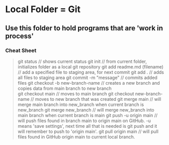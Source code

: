 # Local Folder = Git
## Use this folder to hold programs that are 'work in process'

### Cheat Sheet
> git status // shows current status
> git init // from current folder, initializes folder as a local git repository
> git add readme.md (filename) // add a specified file to staging area, for next commit
> git add . // adds all files to staging area
git commit -m "message" // commits added files
git checkout -b new-branch-name // creates a new branch and copies data from main branch to new branch  
git checkout main // moves to main branch
git checkout new-branch-name // moves to new branch that was created
git merge main // will merge main branch into new_branch when current branch is new_branch
git merge new_branch // will merge new_branch into main branch when current branch is main
git push -u origin main // will push files found in branch main to origin main on GitHub. -u means 'save settings', next time all that is needed is git push and it will remember to push to 'origin main'.
git pull origin main // will pull files found in GitHub origin main to current local branch.